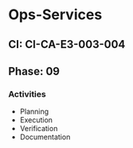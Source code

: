 # Ops-Services

## CI: CI-CA-E3-003-004
## Phase: 09

### Activities
- Planning
- Execution
- Verification
- Documentation
